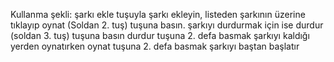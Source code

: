 Kullanma şekli: şarkı ekle tuşuyla şarkı ekleyin, listeden şarkının üzerine tıklayıp oynat (Soldan 2. tuş) tuşuna basın. şarkıyı durdurmak için ise durdur (soldan 3. tuş) tuşuna basın durdur tuşuna 2. defa basmak şarkıyı kaldığı yerden oynatırken oynat tuşuna 2. defa basmak şarkıyı baştan başlatır
